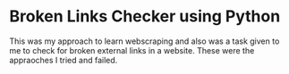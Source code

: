 # Broken Links Checker using Python
This was my approach to learn webscraping and also was a task given to me to check for broken external links in a website. These were the appraoches I tried and failed.

